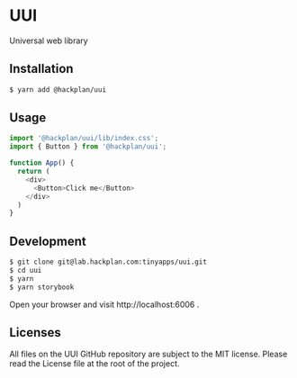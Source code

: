 # UUI

Universal web library

## Installation

```bash
$ yarn add @hackplan/uui
```

## Usage

```typescript
import '@hackplan/uui/lib/index.css';
import { Button } from '@hackplan/uui';

function App() {
  return (
    <div>
      <Button>Click me</Button>
    </div>
  )
}
```

## Development

```bash
$ git clone git@lab.hackplan.com:tinyapps/uui.git
$ cd uui
$ yarn
$ yarn storybook
```

Open your browser and visit http://localhost:6006 .

## Licenses

All files on the UUI GitHub repository are subject to the MIT license. Please read the License file at the root of the project.
